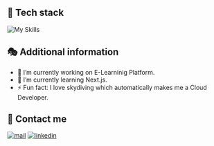 

## 🧬 Tech stack
![My Skills](https://skillicons.dev/icons?i=jenkins,ansible,aws,py,bash,nginx,docker,kubernetes,cloudflare,fastapi,cs,react,nextjs,js,rabbitmq,mysql,sequelize,postgres,git,github,gitlab&perline=7)

## 🎭 Additional information
- 🔭 I’m currently working on E-Learninig Platform.
- 🌱 I’m currently learning Next.js.
- ⚡ Fun fact: I love skydiving which automatically makes me a Cloud Developer.

## 📲 Contact me
[![mail](https://img.shields.io/badge/Mail-005FF9?logo=maildotru&logoColor=fff&style=for-the-badge)](mailto:aleksander.chotecki@gmail.com)
[![linkedin](https://img.shields.io/badge/linkedin-%230077B5.svg?&style=for-the-badge&logo=linkedin&logoColor=white)](https://www.linkedin.com/in/achotecki/)
